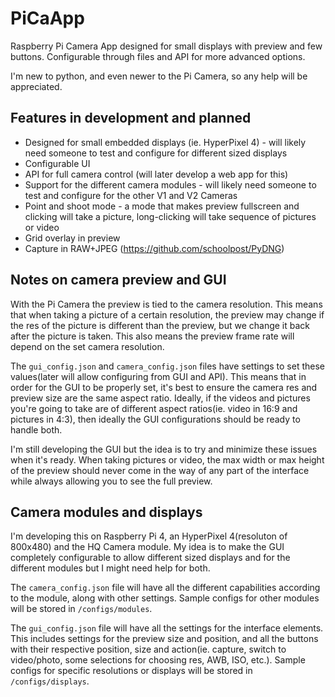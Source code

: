 # PiCaApp
Raspberry Pi Camera App designed for small displays with preview and few buttons. Configurable through files and API for more advanced options.

I'm new to python, and even newer to the Pi Camera, so any help will be appreciated.

## Features in development and planned

* Designed for small embedded displays (ie. HyperPixel 4) - will likely need someone to test and configure for different sized displays
* Configurable UI
* API for full camera control (will later develop a web app for this)
* Support for the different camera modules - will likely need someone to test and configure for the other V1 and V2 Cameras
* Point and shoot mode - a mode that makes preview fullscreen and clicking will take a picture, long-clicking will take sequence of pictures or video
* Grid overlay in preview
* Capture in RAW+JPEG (https://github.com/schoolpost/PyDNG)

## Notes on camera preview and GUI
With the Pi Camera the preview is tied to the camera resolution. This means that when taking a picture of a certain resolution, the preview may change if the res of the picture is different than the preview, but we change it back after the picture is taken. This also means the preview frame rate will depend on the set camera resolution.

The `gui_config.json` and `camera_config.json` files have settings to set these values(later will allow configuring from GUI and API). This means that in order for the GUI to be properly set, it's best to ensure the camera res and preview size are the same aspect ratio. Ideally, if the videos and pictures you're going to take are of different aspect ratios(ie. video in 16:9 and pictures in 4:3), then ideally the GUI configurations should be ready to handle both.

I'm still developing the GUI but the idea is to try and minimize these issues when it's ready. When taking pictures or video, the max width or max height of the preview should never come in the way of any part of the interface while always allowing you to see the full preview.

## Camera modules and displays
I'm developing this on Raspberry Pi 4, an HyperPixel 4(resoluton of 800x480) and the HQ Camera module. My idea is to make the GUI completely configurable to allow different sized displays and for the different modules but I might need help for both. 

The `camera_config.json` file will have all the different capabilities according to the module, along with other settings. Sample configs for other modules will be stored in `/configs/modules`.

The `gui_config.json` file will have all the settings for the interface elements. This includes settings for the preview size and position, and all the buttons with their respective position, size and action(ie. capture, switch to video/photo, some selections for choosing res, AWB, ISO, etc.). Sample configs for specific resolutions or displays will be stored in `/configs/displays`.
